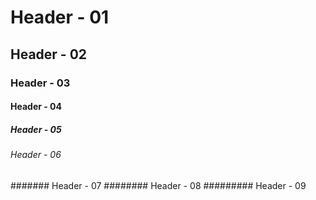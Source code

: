 # Header - 01
## Header - 02
### Header - 03
#### Header - 04
##### Header - 05
###### Header - 06
####### Header - 07
######## Header - 08
######### Header - 09